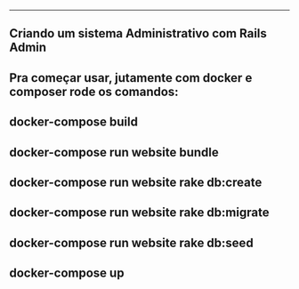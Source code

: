 ----------
Criando um sistema Administrativo com Rails Admin
-------------

Pra começar usar, jutamente com docker e composer rode os comandos:
-------------
docker-compose build
-------------
docker-compose run website bundle
-------------
docker-compose run website rake db:create
-------------
docker-compose run website rake db:migrate
-------------
docker-compose run website rake db:seed
-------------
docker-compose up
-------------
